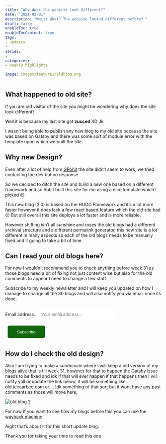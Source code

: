 ```yaml
---
title: "Why does the website look different?"
date: "2021-03-01"
description: "Wait! What? The website looked different before? "
draft: false
enableToc: true
enableTocContent: true
tags:
- updates
- 
series:
-
categories:
- weekly highlights

image: images/feature1/oldblog.png
---
```


## What happened to old site?
If you are old visitor of the site you might be wondering why does the site look different?

Well it is because my last site got **zucced** XD Jk

I wasn’t being able to publish any new blog to my old site because the site was based on Gatsby and there was some sort of module error with the template upon which we built the site.

## Why new Design?

Even after a lot of help from [GRohit](https://grohit.com/) the site didn’t seem to work, we tried contacting the dev but no response.

So we decided to ditch the site and build a new one based on a different framework and so Rohit built this site for me using a nice template which I picked 😌

This new blog (3.0) is based on the HUGO Framework and it’s a lot more faster however it does lack a few react based feature which the old site had ☹ 
But still overall this site deploys a lot faster and is more reliable.

However shifting isn’t all sunshine and roses the old blogs had a different archival structure and a different permalink generator, this new site is a lot different in many aspects so each of the old blogs needs to be manually fixed and it going to take a bit of time.

## Can I read your old blogs here?

For now I wouldn’t recommend you to check anything before week 31 as those blogs need a bit of fixing not just content wise but also for the old comments to appear I need to change a few stuff.

Subscribe to my weekly newsletter and I will keep you updated on how I manage to change all the 30 blogs and will also notify you via email once its done.

<div id="revue-embed">
<form action="https://www.getrevue.co/profile/teeaarbee/add_subscriber" method="post" id="revue-form" name="revue-form" target="_blank">
    <div class="revue-form-group">
    <label for="member_email">Email address: </label>
    <input class="mb-24 revue-form-field" placeholder="Your email address..." type="email" name="member[email]" id="member_email" style="width: 250px;padding: 8px;border-radius: 5px;font-family: inherit;border: 0;height: 40px;margin: 8px;">
    <div class="revue-form-actions" style="display: inline-block;">
        <input type="submit" class="button__large" value="Subscribe" name="member[subscribe]" id="member_submit" style="border: 0;height: 40px;width:120px;border-radius: 5px;background:#126710;color:#ffffff;cursor:pointer;margin: 8px;">
    </div>
    </div>
</form>
</div>

             
## How do I check the old design?

Also I am trying to make a subdomain where I will keep a old version of my blogs alive that is till week 31, however for that to happen the Gatsby issue needs to be fixed and idk if that will ever happen if that happens then I will notify yall or update the link below, it will be something like old.teeaarbee.com or…. Idk something of that sort but it wont have any past comments as those will move here, 

![old blog 2](../../../images/feature1/oldblog.png)

For now If you want to see how my blogs before this you can use the [wayback machine](https://bit.ly/37X0lxj)

Aight that’s about it for this short update blog. 

Thank you for taking your time to read this one 
